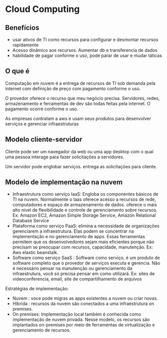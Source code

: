 # Cloud Computing

## Benefícios

- usar ativos de TI como recursos para configurar e desmontar recursos rapidamente
- Acesso dinâmico aos recursos. Aumentar db e transferencia de dados
- habilidade de pagar conforme o uso, pode parar de usar e mudar táticas

## O que é 

Computação em nuvem é a entrega de recursos de TI sob demanda pela internet com definição de preço com pagamento conforme o uso. 

O provedor oferece o recurso que meu negócio precisa. Servidores, redes, armazenamento e ferramentas de dev são todas feitas pela internet. O pagamento ocorre conforme o uso. 

As empresas contratam a aws e usam seus produtos para desenvolver serviços e gerenciar infraestruturas

## Modelo cliente-servidor

Cliente pode ser um navegador da web ou uma app desktop com o qual uma pessoa interage para fazer solicitações a servidores.

Um servidor pode englobar serviços. entrega as solicitações para cliente.

## Modelo de implementação na nuvem

- Infraestrutura como serviço IaaS: Engloba os componentes básicos de TI na nuvem. Normalmente o Iaas oferece acesso a recursos de rede, computadores e espaço de armazenamento de dados. oferece o mais alto nivel de flexibilidade e controle de gerenciamento sobre recursos. Ex: Amazon EC2, Amazon Simple Storage Service, Amazon Relational Database Service
- Plataforma como serviço PaaS: elimina a necessidade de organizações gerenciarem a infraestrutura. Elas podem se concentrar na implementação e no gerenciamento de apps. Essas ferramentas permitem que os desenvolvedores sejam mais eficientes porque não precisam se preocupar com recursos, capacidade, manutenção. Ex: Aws elastic beanstalk. 
- Software como serviço SaaS : Software como serviço, é um produto de software completo que o provedor de serviços executa e gerencia. Não é necessário pensar na manutenção ou gerenciamento da infraestrutura, você só precisa pensar em como utilizará. Ex: sites de videoconferencia, email, site de compartilhamento de arquivos

Estratégias de implementação:
- Nuvem :  voce pode migras as apps existentes a nuvem ou criar novas. 
- Híbrida : recursos da nuvem são conectados a uma infraestrutura on premises. 
- On premises: Implementação local também é conhecida como implementação de nuvem privada. Nesse modelo, os recursos são implantados on-premises por meio de ferramentas de virtualização e gerenciamento de recursos.